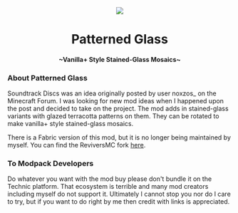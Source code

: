 <p align="center">
  <img src="https://github.com/thenamesnano/Patterned-Glass/blob/forge-1.19/src/main/resources/patternedglass.png"/>
</p>
<h1 align="center">Patterned Glass</h1>
<h4 align="center">~Vanilla+ Style Stained-Glass Mosaics~</h4>
<div></div>

<h3>About Patterned Glass</h3>
<p>Soundtrack Discs was an idea originally posted by user noxzos_ on the Minecraft Forum.
I was looking for new mod ideas when I happened upon the post and decided to take on the project.
The mod adds in stained-glass variants with glazed terracotta patterns on them.  They can be rotated to
make vanilla+ style stained-glass mosaics.</p>
<p>There is a Fabric version of this mod, but it is no longer being maintained by myself.
You can find the ReviversMC fork <a href="https://github.com/ReviversMC/patterned-glass">here</a>.</p>

<h3>To Modpack Developers</h3>
<p>Do whatever you want with the mod buy please don't bundle it on the Technic platform.
That ecosystem is terrible and many mod creators including myself do not support it.
Ultimately I cannot stop you nor do I care to try, but if you want to do right by me then credit with links is appreciated.</p>
